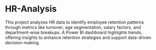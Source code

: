 # HR-Analysis
This project analyzes HR data to identify employee retention patterns through metrics like turnover, age segmentation, salary factors, and department-wise breakups. A Power BI dashboard highlights trends, offering insights to enhance retention strategies and support data-driven decision-making.

